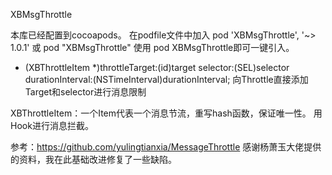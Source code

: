 XBMsgThrottle

本库已经配置到cocoapods。 在podfile文件中加入 pod 'XBMsgThrottle', '~> 1.0.1' 或 pod "XBMsgThrottle" 使用 pod XBMsgThrottle即可一键引入。

+ (XBThrottleItem *)throttleTarget:(id)target selector:(SEL)selector durationInterval:(NSTimeInterval)durationInterval;
向Throttle直接添加Target和selector进行消息限制

XBThrottleItem：一个Item代表一个消息节流，重写hash函数，保证唯一性。
用Hook进行消息拦截。


参考：https://github.com/yulingtianxia/MessageThrottle
感谢杨萧玉大佬提供的资料，我在此基础改进修复了一些缺陷。